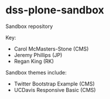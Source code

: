 dss-plone-sandbox
=================

Sandbox repository

Key:
- Carol McMasters-Stone (CMS)
- Jeremy Phillips (JP)
- Regan King (RK)

Sandbox themes include:

- Twitter Bootstrap Example (CMS)
- UCDavis Responsive Basic (CMS)
